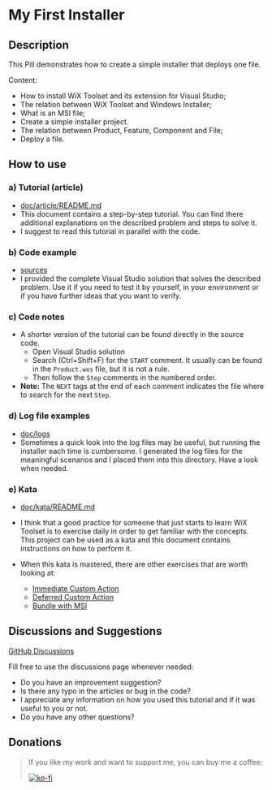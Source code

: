 # My First Installer

## Description

This Pill demonstrates how to create a simple installer that deploys one file.

Content:

-  How to install WiX Toolset and its extension for Visual Studio;
-  The relation between WiX Toolset and Windows Installer;
-  What is an MSI file;
-  Create a simple installer project.
-  The relation between Product, Feature, Component and File;
-  Deploy a file.

## How to use

### a) Tutorial (article)

-  [doc/article/README.md](doc/article/README.md)
- This document contains a step-by-step tutorial. You can find there additional explanations on the described problem and steps to solve it.
- I suggest to read this tutorial in parallel with the code.

### b) Code example

- [sources](sources)
- I provided the complete Visual Studio solution that solves the described problem. Use it if you need to test it by yourself, in your environment or if you have further ideas that you want to verify.

### c) Code notes

- A shorter version of the tutorial can be found directly in the source code.
  - Open Visual Studio solution
  - Search (Ctrl+Shift+F) for the `START` comment. It usually can be found in the `Product.wxs` file, but it is not a rule.
  - Then follow the `Step` comments in the numbered order.
- **Note:** The `NEXT` tags at the end of each comment indicates the file where to search for the next `Step`.

### d) Log file examples

- [doc/logs](doc/logs)
- Sometimes a quick look into the log files may be useful, but running the installer each time is cumbersome. I generated the log files for the meaningful scenarios and I placed them into this directory. Have a look when needed.

### e) Kata

- [doc/kata/README.md](doc/kata/README.md)
- I think that a good practice for someone that just starts to learn WiX Toolset is to exercise daily in order to get familiar with the concepts. This project can be used as a kata and this document contains instructions on how to perform it.

- When this kata is mastered, there are other exercises that are worth looking at:
  - [Immediate Custom Action](https://github.com/WiX-Toolset-Pills-15mg/Immediate-Custom-Action)
  - [Deferred Custom Action](https://github.com/WiX-Toolset-Pills-15mg/Deferred-Custom-Action)
  - [Bundle with MSI](https://github.com/WiX-Toolset-Pills-15mg/Bundle-with-MSI)

## Discussions and Suggestions

[GitHub Discussions](https://github.com/WiX-Toolset-Pills-15mg/My-First-Installer/discussions)

Fill free to use the discussions page whenever needed:

- Do you have an improvement suggestion?
- Is there any typo in the articles or bug in the code?
- I appreciate any information on how you used this tutorial and if it was useful to you or not.
- Do you have any other questions?

## Donations

> If you like my work and want to support me, you can buy me a coffee:
>
> [![ko-fi](https://www.ko-fi.com/img/githubbutton_sm.svg)](https://ko-fi.com/Y8Y62EZ8H)


